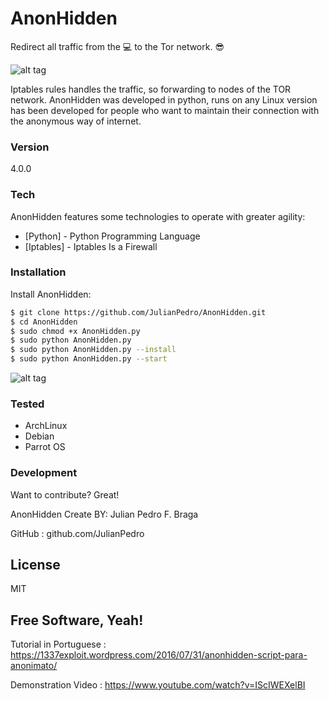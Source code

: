 # AnonHidden

Redirect all traffic from the :computer: to the Tor network. :sunglasses:

![alt tag](https://s31.postimg.org/800shm61n/logo.png)

Iptables rules handles the traffic, so forwarding to nodes of the TOR network.
AnonHidden was developed in python, runs on any Linux version has been developed for people who want to maintain their connection with the anonymous way of internet.

### Version
4.0.0

### Tech

AnonHidden features some technologies to operate with greater agility:

* [Python] - Python Programming Language
* [Iptables] - Iptables Is a Firewall

### Installation

Install AnonHidden:
```sh
$ git clone https://github.com/JulianPedro/AnonHidden.git
$ cd AnonHidden
$ sudo chmod +x AnonHidden.py
$ sudo python AnonHidden.py
$ sudo python AnonHidden.py --install
$ sudo python AnonHidden.py --start
```

![alt tag](https://s16.postimg.org/n9yjfcvl1/Deepin_Screenshot20161110211517.png)

### Tested

 - ArchLinux
 - Debian
 - Parrot OS

### Development

Want to contribute? Great!

AnonHidden Create BY: Julian Pedro F. Braga

GitHub : github.com/JulianPedro

License
----

MIT


**Free Software, Yeah!**
----
Tutorial in Portuguese : https://1337exploit.wordpress.com/2016/07/31/anonhidden-script-para-anonimato/

Demonstration Video : https://www.youtube.com/watch?v=IScIWEXelBI

